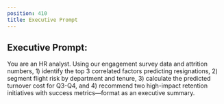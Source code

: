 ```yaml
---
position: 410
title: Executive Prompt
---
```


## Executive Prompt:

You are an HR analyst. Using our engagement survey data and attrition numbers, 1) identify the top 3 correlated factors predicting resignations, 2) segment flight risk by department and tenure, 3) calculate the predicted turnover cost for Q3-Q4, and 4) recommend two high-impact retention initiatives with success metrics—format as an executive summary.